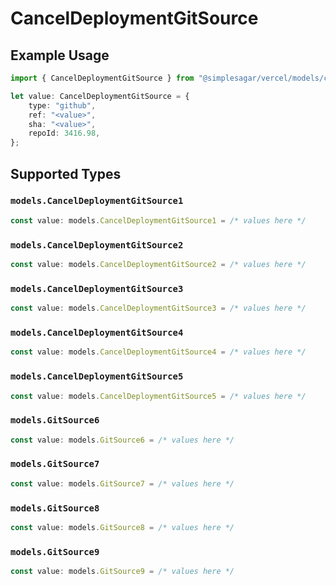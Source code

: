 # CancelDeploymentGitSource

## Example Usage

```typescript
import { CancelDeploymentGitSource } from "@simplesagar/vercel/models/canceldeploymentop.js";

let value: CancelDeploymentGitSource = {
    type: "github",
    ref: "<value>",
    sha: "<value>",
    repoId: 3416.98,
};
```

## Supported Types

### `models.CancelDeploymentGitSource1`

```typescript
const value: models.CancelDeploymentGitSource1 = /* values here */
```

### `models.CancelDeploymentGitSource2`

```typescript
const value: models.CancelDeploymentGitSource2 = /* values here */
```

### `models.CancelDeploymentGitSource3`

```typescript
const value: models.CancelDeploymentGitSource3 = /* values here */
```

### `models.CancelDeploymentGitSource4`

```typescript
const value: models.CancelDeploymentGitSource4 = /* values here */
```

### `models.CancelDeploymentGitSource5`

```typescript
const value: models.CancelDeploymentGitSource5 = /* values here */
```

### `models.GitSource6`

```typescript
const value: models.GitSource6 = /* values here */
```

### `models.GitSource7`

```typescript
const value: models.GitSource7 = /* values here */
```

### `models.GitSource8`

```typescript
const value: models.GitSource8 = /* values here */
```

### `models.GitSource9`

```typescript
const value: models.GitSource9 = /* values here */
```

